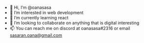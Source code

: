 - 👋 Hi, I’m @oanasasa
- 👀 I’m interested in web development
- 🌱 I’m currently learning react
- 💞️ I’m looking to collaborate on anything that is digital interesting
- 📫 You can reach me on discord at oanasasa#2316 or email sasaran.oana@gmail.com

<!---
oanasasa/oanasasa is a ✨ special ✨ repository because its `README.md` (this file) appears on your GitHub profile.
You can click the Preview link to take a look at your changes.
---> 
